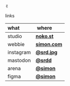 ✌︎

links

| what      | where                                         |
|:--------- |:--------------------------------------------- |
| studio    | **[noko.st](https://noko.st)**                |
| webbie    | **[símon.com](https://símon.com)**            |
| instagram | **[@srd.jpg](https://instagram.com/srd.jpg)** |
| mastodon  | **[@srdd](https://mastodon.social/@srdd)**    |
| arena     | **[@simon](https://are.na/simon)**            |
| figma     | **[@simon](https://figma.com/@simon)**        |


<!--
**kvasimon/kvasimon** is a ✨ _special_ ✨ repository because its `README.md` (this file) appears on your GitHub profile.

Here are some ideas to get you started:

- 🔭 I’m currently working on ...
- 🌱 I’m currently learning ...
- 👯 I’m looking to collaborate on ...
- 🤔 I’m looking for help with ...
- 💬 Ask me about ...
- 📫 How to reach me: ...
- 😄 Pronouns: ...
- ⚡ Fun fact: ...
-->
